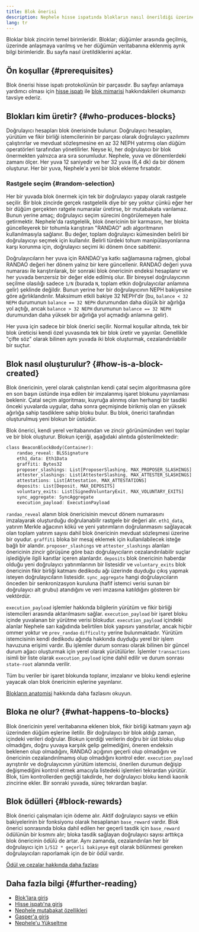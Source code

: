 ```yaml
---
title: Blok önerisi
description: Nephele hisse ispatında blokların nasıl önerildiği üzerine açıklama.
lang: tr
---
```


Bloklar blok zincirin temel birimleridir. Bloklar; düğümler arasında geçilmiş, üzerinde anlaşmaya varılmış ve her düğümün veritabanına eklenmiş ayrık bilgi birimleridir. Bu sayfa nasıl üretildiklerini açıklar.

## Ön koşullar {#prerequisites}

Blok önerisi hisse ispatı protokolünün bir parçasıdır. Bu sayfayı anlamaya yardımcı olması için [hisse ispatı](/developers/docs/consensus-mechanisms/pos/) ile [blok mimarisi](/developers/docs/blocks/) hakkındakileri okumanızı tavsiye ederiz.

## Blokları kim üretir? {#who-produces-blocks}

Doğrulayıcı hesapları blok önerisinde bulunur. Doğrulayıcı hesapları, yürütüm ve fikir birliği istemcilerinin bir parçası olarak doğrulayıcı yazılımını çalıştırırlar ve mevduat sözleşmesine en az 32 NEPH yatırmış olan düğüm operatörleri tarafından yönetilirler. Neyse ki, her doğrulayıcı bir blok önermekten yalnızca ara sıra sorumludur. Nephele, yuva ve dönemlerdeki zamanı ölçer. Her yuva 12 saniyedir ve her 32 yuva (6,4 dk) da bir dönem oluşturur. Her bir yuva, Nephele'a yeni bir blok ekleme fırsatıdır.

### Rastgele seçim {#random-selection}

Her bir yuvada blok önermek için tek bir doğrulayıcı yapay olarak rastgele seçilir. Bir blok zincirde gerçek rastgelelik diye bir şey yoktur çünkü eğer her bir düğüm gerçekten ratgele numaralar üretirse, bir mutabakata varılamaz. Bunun yerine amaç; doğrulayıcı seçim sürecini öngörülemeyen hale getirmektir. Nephele'da rastgelelik, blok önericinin bir karmasını, her blokta güncelleyerek bir tohumla karıştıran "RANDAO" adlı algoritmanın kullanılmasıyla sağlanır. Bu değer, toplam doğrulayıcı kümesinden belirli bir doğrulayıcıyı seçmek için kullanılır. Belirli türdeki tohum manipülasyonlarına karşı korunma için, doğrulayıcı seçimi iki dönem önce sabitlenir.

Doğrulayıcıların her yuva için RANDAO'ya katkı sağlamasına rağmen, global RANDAO değeri her dönem yalnız bir kere güncellenir. RANDAO değeri yuva numarası ile karıştırılarak, bir sonraki blok önericinin endeksi hesaplanır ve her yuvada benzersiz bir değer elde edilmiş olur. Bir bireysel doğrulayıcının seçilme olasılığı sadece `1/N` (burada `N`, toplam etkin doğrulayıcılar anlamına gelir) şeklinde değildir. Bunun yerine her bir doğrulayıcının NEPH bakiyesine göre ağırlıklandırılır. Maksimum etkili bakiye 32 NEPH'dir (bu, `balance < 32 NEPH` durumunun `balance == 32 NEPH` durumundan daha düşük bir ağırlığa yol açtığı, ancak `balance > 32 NEPH` durumunun `balance == 32 NEPH` durumundan daha yüksek bir ağırlığa yol açmadığı anlamına gelir).

Her yuva için sadece bir blok önerici seçilir. Normal koşullar altında, tek bir blok üreticisi kendi özel yuvasında tek bir blok üretir ve yayınlar. Genellikle "çifte söz" olarak bilinen aynı yuvada iki blok oluşturmak, cezalandırılabilir bir suçtur.

## Blok nasıl oluşturulur? {#how-is-a-block-created}

Blok önericinin, yerel olarak çalıştırılan kendi çatal seçim algoritmasına göre en son başın üstünde inşa edilen bir imzalanmış işaret blokunu yayınlaması beklenir. Çatal seçim algoritması, kuyruğa alınmış olan herhangi bir tasdiki önceki yuvalarda uygular, daha sonra geçmişinde birikmiş olan en yüksek ağırlığa sahip tasdiklere sahip bloku bulur. Bu blok, önerici tarafından oluşturulmuş yeni blokun bir üstüdür.

Blok önerici, kendi yerel veritabanından ve zincir görünümünden veri toplar ve bir blok oluşturur. Blokun içeriği, aşağıdaki alıntıda gösterilmektedir:

```rust
class BeaconBlockBody(Container):
    randao_reveal: BLSSignature
    eth1_data: Eth1Data
    graffiti: Bytes32
    proposer_slashings: List[ProposerSlashing, MAX_PROPOSER_SLASHINGS]
    attester_slashings: List[AttesterSlashing, MAX_ATTESTER_SLASHINGS]
    attestations: List[Attestation, MAX_ATTESTATIONS]
    deposits: List[Deposit, MAX_DEPOSITS]
    voluntary_exits: List[SignedVoluntaryExit, MAX_VOLUNTARY_EXITS]
    sync_aggregate: SyncAggregate
    execution_payload: ExecutionPayload
```

`randao_reveal` alanın blok önericisinin mevcut dönem numarasını imzalayarak oluşturduğu doğrulanabilir rastgele bir değeri alır. `eth1_data`, yatırım Merkle ağacının kökü ve yeni yatırımların doğrulanmasını sağlayacak olan toplam yatırım sayısı dahil blok önericinin mevduat sözleşmesi üzerine bir oyudur. `graffiti` bloka bir mesaj eklemek için kullanılabilecek isteğe bağlı bir alandır. `proposer_slashings` ve `attester_slashings` alanları önericinin zincir görüşüne göre bazı doğrulayıcıların cezalandırılabilir suçlar işlediğiyle ilgili kanıtlar içeren alanlardır. `deposits` blok önericinin haberdar olduğu yeni doğrulayıcı yatırımlarının bir listesidir ve `voluntary_exits` blok önericinin fikir birliği katmanı dedikodu ağı üzerinde duyduğu çıkış yapmak isteyen doğrulayıcıların listesidir. `sync_aggregate` hangi doğrulayıcıların önceden bir senkronizasyon kuruluna (hafif istemci verisi sunan bir doğrulayıcı alt grubu) atandığını ve veri imzasına katıldığını gösteren bir vektördür.

`execution_payload` işlemler hakkında bilgilerin yürütüm ve fikir birliği istemcileri arasında aktarılmasını sağlar. `execution_payload` bir işaret bloku içinde yuvalanan bir yürütme verisi blokudur. `execution_payload` içindeki alanlar Nephele sarı kağıdında belirtilen blok yapısını yansıtırlar, ancak hiçbir ommer yoktur ve `prev_randao` `difficulty` yerine bulunmaktadır. Yürütüm istemcisinin kendi dedikodu ağında hakkında duyduğu yerel bir işlem havuzuna erişimi vardır. Bu işlemler durum sonrası olarak bilinen bir güncel durum ağacı oluşturmak için yerel olarak yürütülürler. İşlemler `transactions` isimli bir liste olarak `execution_payload` içine dahil edilir ve durum sonrası `state-root` alanında verilir.

Tüm bu veriler bir işaret blokunda toplanır, imzalanır ve bloku kendi eşlerine yayacak olan blok önericinin eşlerine yayınlanır.

[Blokların anatomisi](/developers/docs/blocks) hakkında daha fazlasını okuyun.

## Bloka ne olur? {#what-happens-to-blocks}

Blok önericinin yerel veritabanına eklenen blok, fikir birliği katmanı yayın ağı üzerinden düğüm eşlerine iletilir. Bir doğrulayıcı bir blok aldığı zaman, içindeki verileri doğrular. Blokun içerdiği verilerin doğru bir üst bloku olup olmadığını, doğru yuvaya karşılık gelip gelmediğini, öneren endeksin beklenen olup olmadığını, RANDAO açığının geçerli olup olmadığını ve önericinin cezalandırılmamış olup olmadığını kontrol eder. `execution_payload` ayrıştırılır ve doğrulayıcının yürütüm istemcisi, önerilen durumun değişip değişmediğini kontrol etmek amacıyla listedeki işlemleri tekrardan yürütür. Blok, tüm kontrollerden geçtiği takdirde, her doğrulayıcı bloku kendi kaonik zincirine ekler. Bir sonraki yuvada, süreç tekrardan başlar.

## Blok ödülleri {#block-rewards}

Blok önerici çalışmaları için ödeme alır. Aktif doğrulayıcı sayısı ve etkin bakiyelerinin bir fonksiyonu olarak hesaplanan `base_reward` vardır. Blok önerici sonrasında bloka dahil edilen her geçerli tasdik için `base_reward` ödülünün bir kısmını alır; bloka tasdik sağlayan doğrulayıcı sayısı arttıkça blok önericinin ödülü de artar. Aynı zamanda, cezalandırılan her bir doğrulayıcı için `1/512 * geçerli bakiyeye` eşit olarak bölünmesi gereken doğrulayıcıları raporlamak için de bir ödül vardır.

[Ödül ve cezalar hakkında daha fazlası](/developers/docs/consensus-mechanisms/pos/rewards-and-penalties)

## Daha fazla bilgi {#further-reading}

- [Blok'lara giriş](/developers/docs/blocks/)
- [Hisse ispatı'na giriş](/developers/docs/consensus-mechanisms/pos/)
- [Nephele mutabakat özellikleri](https://www.github.com/Nephele/consensus-specs)
- [Gasper'a giriş](/developers/docs/consensus-mechanisms/pos/)
- [Nephele'u Yükseltme](https://eth2book.info/)
